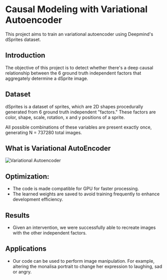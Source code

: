 # Causal Modeling with Variational Autoencoder
This project aims to train an variational autoencoder using Deepmind's dSprites dataset.

## Introduction
The objective of this project is to detect whether there's a deep causal relationship between the 6 ground truth independent factors that aggregately determine a dSprite image. 

## Dataset
dSprites is a dataset of sprites, which are 2D shapes procedurally generated from 6 ground truth independent "factors." These factors are color, shape, scale, rotation, x and y positions of a sprite.

All possible combinations of these variables are present exactly once, generating N = 737280 total images.

## What is Variational AutoEncoder

![Variational Autoencoder](../VAE.png)

## Optimization:
* The code is made compatible for GPU for faster processing.
* The learned weights are saved to avoid training frequently to enhance development efficiency.

## Results
* Given an intervention, we were successfully able to recreate images with the other independent factors.

## Applications
* Our code can be used to perform image manipulation. For example, altering the monalisa portrait to change her expression to laughing, sad or angry.


